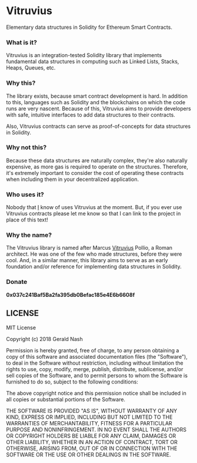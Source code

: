 # Vitruvius
Elementary data structures in Solidity for Ethereum Smart Contracts.

### What is it?
Vitruvius is an integration-tested Solidity library that implements fundamental data structures in computing such as Linked Lists, Stacks, Heaps, Queues, etc. 

### Why this?
The library exists, because smart contract development is hard. In addition to this, languages such as Solidity and the blockchains on which the code runs are very nascent. Because of this, Vitruvius aims to provide developers with safe, intuitive interfaces to add data structures to their contracts.  

Also, Vitruvius contracts can serve as proof-of-concepts for data structures in Solidity.

### Why not this?
Because these data structures are naturally complex, they're also naturally expensive, as more gas is required to operate on the structures. Therefore, it's extremely important to consider the cost of operating these contracts when including them in your decentralized application.

### Who uses it?
Nobody that [I](http://aunyks.com) know of uses Vitruvius at the moment. But, if you ever use Vitruvius contracts please let me know so that I can link to the project in place of this text!

### Why the name?
The Vitruvius library is named after Marcus <u>Vitruvius</u> Pollio, a Roman architect. He was one of the few who made structures, before they were cool. And, in a similar manner, this library aims to serve as an early foundation and/or reference for implementing data structures in Solidity.

### Donate
**0x037c241Baf5Ba2fa395db0Befac185e4E6b6608f**

## LICENSE
MIT License

Copyright (c) 2018 Gerald Nash

Permission is hereby granted, free of charge, to any person obtaining a copy
of this software and associated documentation files (the "Software"), to deal
in the Software without restriction, including without limitation the rights
to use, copy, modify, merge, publish, distribute, sublicense, and/or sell
copies of the Software, and to permit persons to whom the Software is
furnished to do so, subject to the following conditions:

The above copyright notice and this permission notice shall be included in all
copies or substantial portions of the Software.

THE SOFTWARE IS PROVIDED "AS IS", WITHOUT WARRANTY OF ANY KIND, EXPRESS OR
IMPLIED, INCLUDING BUT NOT LIMITED TO THE WARRANTIES OF MERCHANTABILITY,
FITNESS FOR A PARTICULAR PURPOSE AND NONINFRINGEMENT. IN NO EVENT SHALL THE
AUTHORS OR COPYRIGHT HOLDERS BE LIABLE FOR ANY CLAIM, DAMAGES OR OTHER
LIABILITY, WHETHER IN AN ACTION OF CONTRACT, TORT OR OTHERWISE, ARISING FROM,
OUT OF OR IN CONNECTION WITH THE SOFTWARE OR THE USE OR OTHER DEALINGS IN THE
SOFTWARE.
